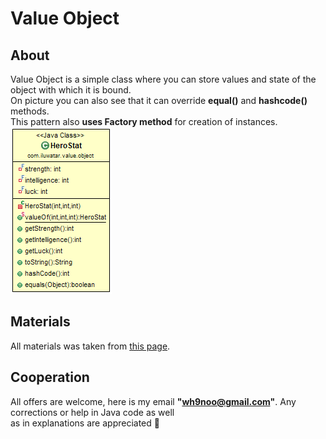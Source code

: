 # Value Object  

## About  
Value Object is a simple class where you can store values and state of the object with which it is bound.  
On picture you can also see that it can override **equal()** and **hashcode()** methods.  
This pattern also **uses Factory method** for creation of instances.  
![picture of Value Object Java pattern](src/main/resources/IMG/value-object.png)

## Materials  
All materials was taken from [this page](https://github.com/Portmane/java-design-patterns/tree/master/value-object).

## Cooperation  
All offers are welcome, here is my email **"wh9noo@gmail.com"**. Any corrections or help in Java code as well  
as in explanations are appreciated :hugs:  